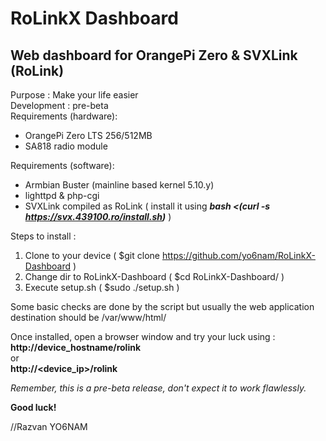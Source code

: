 # RoLinkX Dashboard
## Web dashboard for OrangePi Zero & SVXLink (RoLink)
 
Purpose : Make your life easier<br>
Development : pre-beta<br>
Requirements (hardware):<br>
- OrangePi Zero LTS 256/512MB
- SA818 radio module

Requirements (software):<br>
- Armbian Buster (mainline based kernel 5.10.y)
- lighttpd & php-cgi
- SVXLink compiled as RoLink ( install it using ***bash <(curl -s https://svx.439100.ro/install.sh)*** )
 
 Steps to install :<br>
 1. Clone to your device ( $git clone https://github.com/yo6nam/RoLinkX-Dashboard )
 2. Change dir to RoLinkX-Dashboard ( $cd RoLinkX-Dashboard/ )
 3. Execute setup.sh ( $sudo ./setup.sh )
 
 Some basic checks are done by the script but usually the web application destination should be /var/www/html/  
 
 Once installed, open a browser window and try your luck using :<br>
 **http://device_hostname/rolink**<br>
 or<br>
 **http://<device_ip>/rolink**
 
 *Remember, this is a pre-beta release, don't expect it to work flawlessly.*
 
 **Good luck!**
 
 //Razvan YO6NAM
